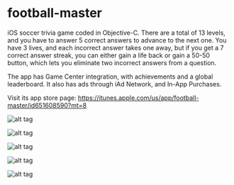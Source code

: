 # football-master

iOS soccer trivia game coded in Objective-C. There are a total of 13 levels, and you have to answer 5 correct answers to advance to the next one. You have 3 lives, and each incorrect answer takes one away, but if you get a 7 correct answer streak, you can either gain a life back or gain a 50-50 button, which lets you eliminate two incorrect answers from a question.

The app has Game Center integration, with achievements and a global leaderboard. It also has ads through iAd Network, and In-App Purchases.

Visit its app store page: https://itunes.apple.com/us/app/football-master/id651608590?mt=8

![alt tag](https://github.com/abielg/football-master/blob/master/GitHubScreenshots/Screenshot1.png)

![alt tag](https://github.com/abielg/football-master/blob/master/GitHubScreenshots/Screenshot2.png)

![alt tag](https://github.com/abielg/football-master/blob/master/GitHubScreenshots/Screenshot3.png)

![alt tag](https://github.com/abielg/football-master/blob/master/GitHubScreenshots/Screenshot4.png)

![alt tag](https://github.com/abielg/football-master/blob/master/GitHubScreenshots/Screenshot5.png)
